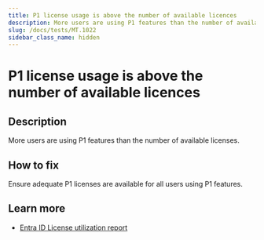 ```yaml
---
title: P1 license usage is above the number of available licences
description: More users are using P1 features than the number of available licenses
slug: /docs/tests/MT.1022
sidebar_class_name: hidden
---
```


# P1 license usage is above the number of available licences

## Description

More users are using P1 features than the number of available licenses.

## How to fix

Ensure adequate P1 licenses are available for all users using P1 features.

## Learn more

- [Entra ID License utilization report](https://entra.microsoft.com/#view/Microsoft_AAD_IAM/UsageAndInsightsMenuBlade/~/License%20Utilization)
